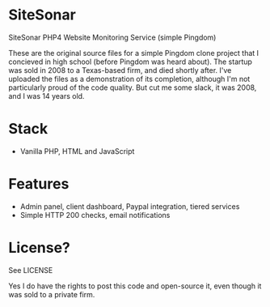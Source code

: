 # SiteSonar
SiteSonar PHP4 Website Monitoring Service (simple Pingdom)

These are the original source files for a simple Pingdom clone project that I concieved in high school (before Pingdom was heard about). The startup was sold in 2008 to a Texas-based firm, and died shortly after.  I've uploaded the files as a demonstration of its completion, although I'm not particularly proud of the code quality. But cut me some slack, it was 2008, and I was 14 years old.

# Stack
- Vanilla PHP, HTML and JavaScript

# Features
- Admin panel, client dashboard, Paypal integration, tiered services
- Simple HTTP 200 checks, email notifications

# License?
See LICENSE

Yes I do have the rights to post this code and open-source it, even though it was sold to a private firm.
